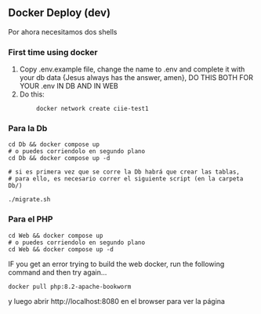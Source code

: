## Docker Deploy (dev)

Por ahora necesitamos dos shells

### First time using docker
1. Copy .env.example file, change the name to .env and complete it with your db data {Jesus always has the answer, amen}, DO THIS BOTH FOR YOUR .env IN DB AND IN WEB
2. Do this:
```shell
        docker network create ciie-test1
```

### Para la Db
```shell
cd Db && docker compose up
# o puedes corriendolo en segundo plano
cd Db && docker compose up -d

# si es primera vez que se corre la Db habrá que crear las tablas,
# para ello, es necesario correr el siguiente script (en la carpeta Db/)

./migrate.sh
```

### Para el PHP
```shell
cd Web && docker compose up
# o puedes corriendolo en segundo plano
cd Web && docker compose up -d
```
IF you get an error trying to build the web docker, run the following command and then try again...
```shell
docker pull php:8.2-apache-bookworm
```

y luego abrir http://localhost:8080 en el browser para ver la página
